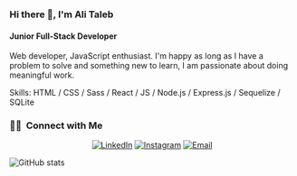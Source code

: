 ### Hi there 👋,  I'm Ali Taleb
#### Junior Full-Stack Developer
Web developer, JavaScript enthusiast. I'm happy as long as I have a problem to solve and something new to learn, I am passionate about doing meaningful work.


Skills:  HTML / CSS / Sass / React / JS / Node.js / Express.js / Sequelize / SQLite


<h3> 🤝🏻 &nbsp;Connect with Me </h3>

<p align="center">
<a href="https://www.linkedin.com/in/ali-taleb-9a6345160/"><img alt="LinkedIn" src="https://img.shields.io/badge/LinkedIn-Ali%20Taleb-blue?style=flat-square&logo=linkedin"></a>
<a href="https://www.instagram.com/4li.t4leb/"><img alt="Instagram" src="https://img.shields.io/badge/Instagram-4li.t4leb_-blue?style=flat-square&logo=instagram"></a>
<a href="mailto:alimedtaleb@gmail.com"><img alt="Email" src="https://img.shields.io/badge/Email-alimedtaleb@gmail.com-blue?style=flat-square&logo=gmail"></a>
</p>


![GitHub stats](https://github-readme-stats.vercel.app/api?username=AlimTaleb&show_icons=true&count_private=true)  



